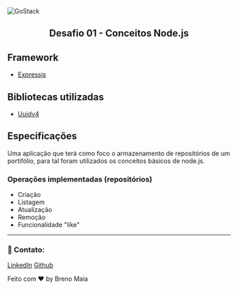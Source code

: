 
<img alt="GoStack" src="https://storage.googleapis.com/golden-wind/bootcamp-gostack/header-desafios.png" />
<h2 align="center">
  Desafio 01 - Conceitos Node.js
</h2>

## Framework
- [Expressjs](https://expressjs.com/pt-br/)

## Bibliotecas utilizadas
 - [Uuidv4](https://github.com/thenativeweb/uuidv4)
 
## Especificações
  Uma aplicação que terá como foco o armazenamento de repositórios de um portifólio, para tal foram utilizados os conceitos básicos de node.js.
  
  ### Operações implementadas (repositórios)
   - Criação
   - Listagem
   - Atualização
   - Remoção
   - Funcionalidade "like"
    
---

### :wave: Contato: 
[LinkedIn](https://www.linkedin.com/in/breno-maia-360240171/)
[Github](https://github.com/BrenoMaia98)

Feito com ❤ by Breno Maia 
